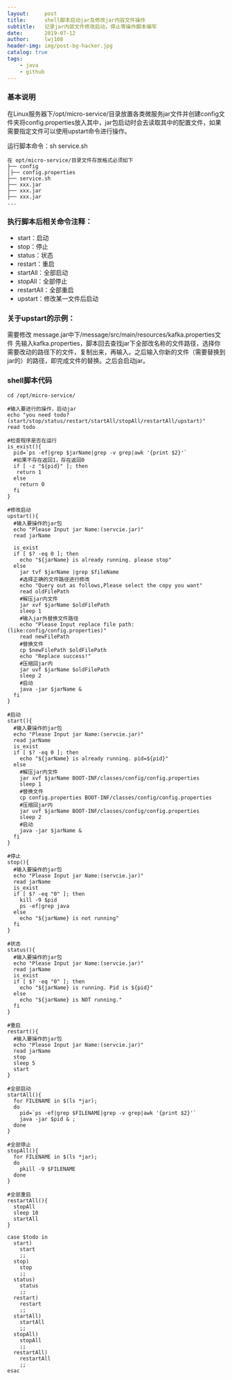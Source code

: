 ```yaml
---
layout:     post
title:      shell脚本启动jar及修改jar内容文件操作
subtitle:   记录jar内部文件修改启动，停止等操作脚本编写
date:       2019-07-12
author:     lwj108
header-img: img/post-bg-hacker.jpg
catalog: true
tags:
    - java
    - github
---
```

### 基本说明
在Linux服务器下/opt/micro-service/目录放置各类微服务jar文件并创建config文件夹将config.properties放入其中，jar包启动时会去读取其中的配置文件，如果需要指定文件可以使用upstart命令进行操作。

运行脚本命令：sh service.sh

```
在 opt/micro-service/目录文件存放格式必须如下
├── config 
│├── config.properties
├── service.sh
├── xxx.jar
├── xxx.jar
├── xxx.jar
...
```
### 执行脚本后相关命令注释：
* start：启动
* stop：停止
* status：状态
* restart：重启
* startAll：全部启动
* stopAll：全部停止
* restartAll：全部重启
* upstart：修改某一文件后启动


### 关于upstart的示例：
需要修改 message.jar中下/message/src/main/resources/kafka.properties文件
先输入kafka.properties，脚本回去查找jar下全部改名称的文件路径，选择你需要改动的路径下的文件，复制出来，再输入。之后输入你新的文件（需要替换到jar的）的路径，即完成文件的替换。之后会启动jar。

### shell脚本代码
```shell
cd /opt/micro-service/

#输入要进行的操作，启动jar
echo "you need todo?(start/stop/status/restart/startAll/stopAll/restartAll/upstart)"
read todo

#检查程序是否在运行
is_exist(){
  pid=`ps -ef|grep $jarName|grep -v grep|awk '{print $2}'`
  #如果不存在返回1，存在返回0     
  if [ -z "${pid}" ]; then
   return 1
  else
    return 0
  fi
}

#修改启动
upstart(){
  #输入要操作的jar包
  echo "Please Input jar Name:(servcie.jar)"
  read jarName

  is_exist
  if [ $? -eq 0 ]; then
    echo "${jarName} is already running. please stop"
  else
    jar tvf $jarName |grep $fileName
    #选择正确的文件路径进行修改
    echo "Query out as follows,Please select the copy you want"
    read oldFilePath
    #解压jar内文件
    jar xvf $jarName $oldFilePath
    sleep 1
    #输入jar外替换文件路径
    echo "Please Input replace file path:(like:config/config.properties)"
    read newFilePath
    #替换文件
    cp $newFilePath $oldFilePath
    echo "Replace success!"
    #压缩回jar内
    jar uvf $jarName $oldFilePath
    sleep 2
    #启动
    java -jar $jarName &
  fi
}

#启动
start(){
  #输入要操作的jar包
  echo "Please Input jar Name:(servcie.jar)"
  read jarName
  is_exist
  if [ $? -eq 0 ]; then
    echo "${jarName} is already running. pid=${pid}"
  else
    #解压jar内文件
    jar xvf $jarName BOOT-INF/classes/config/config.properties
    sleep 1
    #替换文件
    cp config.properties BOOT-INF/classes/config/config.properties
    #压缩回jar内
    jar uvf $jarName BOOT-INF/classes/config/config.properties
    sleep 2
    #启动
    java -jar $jarName &
  fi
}

#停止
stop(){
  #输入要操作的jar包
  echo "Please Input jar Name:(servcie.jar)"
  read jarName
  is_exist
  if [ $? -eq "0" ]; then
    kill -9 $pid
    ps -ef|grep java
  else
    echo "${jarName} is not running"
  fi 
}

#状态
status(){
  #输入要操作的jar包
  echo "Please Input jar Name:(servcie.jar)"
  read jarName
  is_exist
  if [ $? -eq "0" ]; then
    echo "${jarName} is running. Pid is ${pid}"
  else
    echo "${jarName} is NOT running."
  fi
}

#重启
restart(){
  #输入要操作的jar包
  echo "Please Input jar Name:(servcie.jar)"
  read jarName
  stop
  sleep 5
  start
}

#全部启动
startAll(){
  for FILENAME in $(ls *jar);
  do 
    pid=`ps -ef|grep $FILENAME|grep -v grep|awk '{print $2}'`
    java -jar $pid & ; 
  done
}

#全部停止
stopAll(){
  for FILENAME in $(ls *jar);
  do 
    pkill -9 $FILENAME
  done
}

#全部重启
restartAll(){
  stopAll
  sleep 10
  startAll
}

case $todo in
  start)
    start
    ;;
  stop)
    stop
    ;;
  status)
    status
    ;;
  restart)
    restart
    ;;
  startAll)
    startAll
    ;;
  stopAll)
    stopAll
    ;;
  restartAll)
    restartAll
    ;;
esac
```